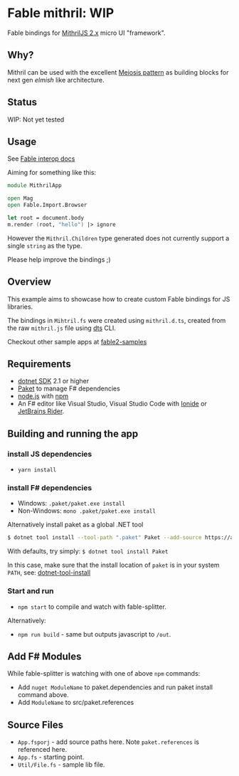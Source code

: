 # Fable mithril: WIP

Fable bindings for [MithrilJS 2.x](https://github.com/MithrilJS/mithril.js) micro UI "framework".

## Why?

Mithril can be used with the excellent [Meiosis pattern](https://meiosis.js.org/) as building blocks for next gen _elmish_ like architecture.

## Status

WIP: Not yet tested

## Usage

See [Fable interop docs](https://fable.io/docs/interacting.html)

Aiming for something like this:

```fsharp
module MithrilApp

open Mag
open Fable.Import.Browser

let root = document.body
m.render (root, "hello") |> ignore
```

However the `Mithril.Children` type generated does not currently support a single `string` as the type.

Please help improve the bindings ;)

## Overview

This example aims to showcase how to create custom Fable bindings for JS libraries.

The bindings in `Mihtril.fs` were created using `mithril.d.ts`, created from the raw `mithril.js` file using [dts](https://github.com/Microsoft/dts-gen#how-do-i-use-it) CLI.

Checkout other sample apps at [fable2-samples](https://github.com/fable2-samples)

## Requirements

- [dotnet SDK](https://www.microsoft.com/net/download/core) 2.1 or higher
- [Paket](https://fsprojects.github.io/Paket/installation.html) to manage F# dependencies
- [node.js](https://nodejs.org) with [npm](https://www.npmjs.com/)
- An F# editor like Visual Studio, Visual Studio Code with [Ionide](http://ionide.io/) or [JetBrains Rider](https://www.jetbrains.com/rider/).

## Building and running the app

### install JS dependencies

- `yarn install`

### install F# dependencies

- Windows: `.paket/paket.exe install`
- Non-Windows: `mono .paket/paket.exe install`

Alternatively install paket as a global .NET tool

```bash
$ dotnet tool install --tool-path ".paket" Paket --add-source https://api.nuget.org/v3/index.json --framework netcoreapp2.1
```

With defaults, try simply: `$ dotnet tool install Paket`

In this case, make sure that the install location of `paket` is in your system `PATH`, see: [dotnet-tool-install](https://docs.microsoft.com/en-us/dotnet/core/tools/dotnet-tool-install)

### Start and run

- `npm start` to compile and watch with fable-splitter.

Alternatively:

- `npm run build` - same but outputs javascript to `/out`.

## Add F# Modules

While fable-splitter is watching with one of above `npm` commands:

- Add `nuget ModuleName` to paket.dependencies and run paket install command above.
- Add `ModuleName` to src/paket.references

## Source Files

- `App.fsporj` - add source paths here. Note `paket.references` is referenced here.
- `App.fs` - starting point.
- `Util/File.fs` - sample lib file.
